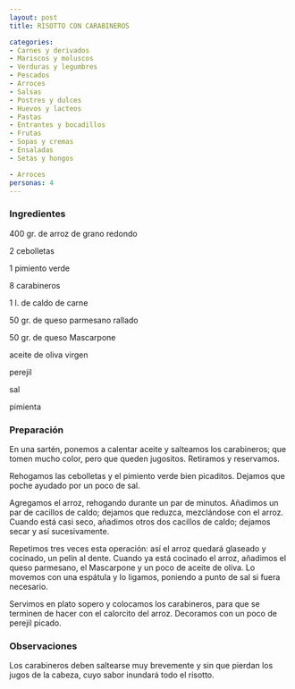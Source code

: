 ```yaml
---
layout: post
title: RISOTTO CON CARABINEROS

categories:
- Carnes y derivados
- Mariscos y moluscos
- Verduras y legumbres
- Pescados
- Arroces
- Salsas
- Postres y dulces
- Huevos y lacteos
- Pastas
- Entrantes y bocadillos
- Frutas
- Sopas y cremas
- Ensaladas
- Setas y hongos

- Arroces
personas: 4 
---
```

<h3>Ingredientes</h3>
400 gr. de arroz de grano redondo

2 cebolletas

1 pimiento verde

8 carabineros

1 l. de caldo de carne

50 gr. de queso parmesano rallado

50 gr. de queso Mascarpone

aceite de oliva virgen

perejil

sal

pimienta

<h3>Preparación</h3>
En una sartén, ponemos a calentar aceite y salteamos los carabineros; que tomen mucho color, pero que queden jugositos. Retiramos y reservamos.

Rehogamos las cebolletas y el pimiento verde bien picaditos. Dejamos que poche ayudado por un poco de sal.

Agregamos el arroz, rehogando durante un par de minutos. Añadimos un par de cacillos de caldo; dejamos que reduzca, mezclándose con el arroz. Cuando está casi seco, añadimos otros dos cacillos de caldo; dejamos secar y así sucesivamente.

Repetimos tres veces esta operación: así el arroz quedará glaseado y cocinado, un pelín al dente. Cuando ya está cocinado el arroz, añadimos el queso parmesano, el Mascarpone y un poco de aceite de oliva. Lo movemos con una espátula y lo ligamos, poniendo a punto de sal si fuera necesario.

Servimos en plato sopero y colocamos los carabineros, para que se terminen de hacer con el calorcito del arroz. Decoramos con un poco de perejil picado.

<h3>Observaciones</h3>
Los carabineros deben saltearse muy brevemente y sin que pierdan los jugos de la cabeza, cuyo sabor inundará todo el risotto.


